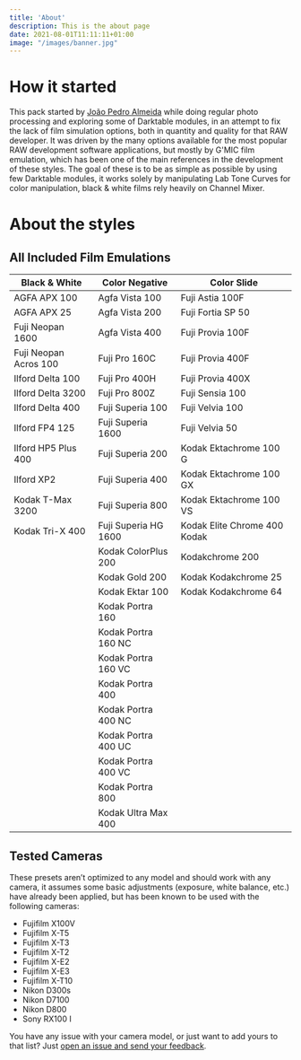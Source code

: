 ```yaml
---
title: 'About'
description: This is the about page
date: 2021-08-01T11:11:11+01:00
image: "/images/banner.jpg"
---
```

# How it started
This pack started by [João Pedro Almeida](https://www.joaoalmeidaphotography.com) while doing regular photo processing and exploring some of Darktable modules, in an attempt to fix the lack of film simulation options, both in quantity and quality for that RAW developer. It was driven by the many options available for the most popular RAW development software applications, but mostly by G'MIC film emulation, which has been one of the main references in the development of these styles. The goal of these is to be as simple as possible by using few Darktable modules, it works solely by manipulating Lab Tone Curves for color manipulation, black & white films rely heavily on Channel Mixer.

# About the styles
## All Included Film Emulations
|Black & White|Color Negative|Color Slide|
|---|---|---|
|AGFA APX 100|Agfa Vista 100|Fuji Astia 100F|
|AGFA APX 25|Agfa Vista 200|Fuji Fortia SP 50|
|Fuji Neopan 1600|Agfa Vista 400|Fuji Provia 100F|
|Fuji Neopan Acros 100|Fuji Pro 160C|Fuji Provia 400F|
|Ilford Delta 100|Fuji Pro 400H|Fuji Provia 400X|
|Ilford Delta 3200|Fuji Pro 800Z|Fuji Sensia 100|
|Ilford Delta 400|Fuji Superia 100|Fuji Velvia 100|
|Ilford FP4 125|Fuji Superia 1600|Fuji Velvia 50|
|Ilford HP5 Plus 400|Fuji Superia 200|Kodak Ektachrome 100 G|
|Ilford XP2|Fuji Superia 400|Kodak Ektachrome 100 GX|
|Kodak T-Max 3200|Fuji Superia 800|Kodak Ektachrome 100 VS|
|Kodak Tri-X 400|Fuji Superia HG 1600|Kodak Elite Chrome 400 Kodak|
||Kodak ColorPlus 200|Kodakchrome 200|
||Kodak Gold 200|Kodak Kodakchrome 25|
||Kodak Ektar 100|Kodak Kodakchrome 64|
||Kodak Portra 160||
||Kodak Portra 160 NC||
||Kodak Portra 160 VC||
||Kodak Portra 400||
||Kodak Portra 400 NC||
||Kodak Portra 400 UC||
||Kodak Portra 400 VC||
||Kodak Portra 800||
||Kodak Ultra Max 400||

## Tested Cameras
These presets aren’t optimized to any model and should work with any camera, it assumes some basic adjustments (exposure, white balance, etc.) have already been applied, but has been known to be used with the following cameras:

- Fujifilm X100V
- Fujifilm X-T5
- Fujifilm X-T3
- Fujifilm X-T2
- Fujifilm X-E2
- Fujifilm X-E3
- Fujifilm X-T10
- Nikon D300s
- Nikon D7100
- Nikon D800
- Sony RX100 I

You have any issue with your camera model, or just want to add yours to that list? Just [open an issue and send your feedback](https://github.com/t3mujinpack/t3mujinpack/issues/new/choose).